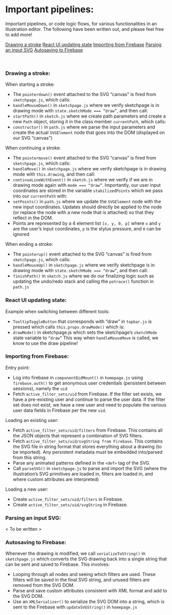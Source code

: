 
# Important pipelines:

Important pipelines, or code logic flows, for various functionalities in an illustration editor. The following have been written out, and please feel free to add more!

[Drawing a stroke](#drawing-a-stroke)
[React UI updating state](#react-ui-updating-state)
[Importing from Firebase](#importing-from-firebase)
[Parsing an input SVG](#parsing-an-input-svg)
[Autosaving to Firebase](#autosaving-to-firebase)

<br>

### Drawing a stroke:
When starting a stroke:
- The `pointerdown()` event attached to the SVG “canvas” is fired from `sketchpage.js`, which calls:
- `handleMouseDown()` in `sketchpage.js` where we verify sketchpage is in drawing mode with `state.sketchMode === “draw”`, and then call:
- `startPath()` in `sketch.js` where we create path parameters and create a new `Path` object, storing it in the class member `currentPath`, which calls:
- `constructor()` in `path.js` where we parse the input parameters and create the actual `SVGElement` node that goes into the DOM (displayed on our SVG “canvas”)

When continuing a stroke:
- The `pointermove()` event attached to the SVG “canvas” is fired from `sketchpage.js`, which calls:
- `handleMove()` in `sketchpage.js` where we verify sketchpage is in drawing mode with `this.drawing`, and then call:
- `continueLineWithEvent()` in `sketch.js` where we verify if we are in drawing mode again with `mode === “draw”`. Importantly, our user input coordinates are stored in the variable `stabilizedPoints` which we pass into our `currentPath` with:
- `setPoints()` in `path.js` where we update the `SVGElement` node with the new input coordinates. Updates should directly be applied to the node (or replace the node with a new node that is attached) so that they reflect in the DOM. 
- Points are represented by a 4 element list `[x, y, 0, p]` where `x` and `y` are the user’s input coordinates, `p` is the stylus pressure, and `0` can be ignored

When ending a stroke:
- The `pointerup()` event attached to the SVG “canvas” is fired from `sketchpage.js`, which calls:
- `handleMouseUp()` in `sketchpage.js` where we verify sketchpage is in drawing mode with `state.sketchMode === “draw”`, and then call:
- `finishPath()` in `sketch.js` where we do our finalizing logic such as updating the undo/redo stack and calling the `potrace()` function in `path.js`

### React UI updating state: 
Example when switching between different tools:
- `TooltipToggleButton` that corresponds with “draw” in `topbar.js` is pressed which calls `this.props.drawMode()` which is:
- `drawMode()` in sketchpage.js which sets the sketchpage’s `sketchMode` state variable to `“draw”`
This way when `handleMouseMove` is called, we know to use the draw pipeline! 

### Importing from Firebase:
Entry point:
- Log into firebase in `componentDidMount()` in `homepage.js` using `firebase.auth()` to get anonymous user credentials (persistent between sessions), namely the `uid`
- Fetch `active_filter_sets/uid` from Firebase. If the filter set exists, we have a pre-existing user and continue to parse the user data. If the filter set does not exist, we have a new user and need to populate the various user data fields in Firebase per the new `uid`.

Loading an existing user:
- Fetch `active_filter_sets/uid/filters` from Firebase. This contains all the JSON objects that represent a combination of SVG filters. 
- Fetch `active_filter_sets/uid/svgString from Firebase`. This contains the SVG file in string format that stores everything about a drawing (to be imported). Any persistent metadata must be embedded into/parsed from this string. 
- Parse any animated patterns defined in the `<def>` tag of the SVG.
- Call `parseSVG()` in `sketchpage.js` to parse and import the SVG (where the illustration’s SVG primitives are loaded in, filters are loaded in, and where custom attributes are interpreted)

Loading a new user:
- Create `active_filter_sets/uid/filters` in Firebase.
- Create `active_filter_sets/uid/svgString` in Firebase. 

### Parsing an input SVG:
< To be written >

### Autosaving to Firebase:
Whenever the drawing is modified, we call `serializeToString()` in `sketchpage.js` which converts the SVG drawing back into a single string that can be sent and saved to Firebase. This involves:
- Looping through all nodes and seeing which filters are used. These filters will be saved in the final SVG string, and unused filters are removed from the SVG DOM.
- Parse and save custom attributes consistent with XML format and add to the SVG DOM.
- Use an `XMLSerializer()` to serialize the SVG DOM into a string, which is sent to the Firebase with `updateSVGString()` in `homepage.js`
